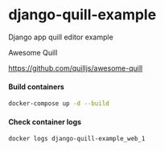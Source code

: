# django-quill-example
Django app quill editor example


Awesome Quill

https://github.com/quilljs/awesome-quill

#### Build containers

```bash
docker-compose up -d --build
```

#### Check container logs
```bash
docker logs django-quill-example_web_1
```

